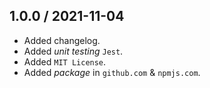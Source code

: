 ## 1.0.0 / 2021-11-04
* Added changelog.
* Added _unit testing_ `Jest`.
* Added `MIT License`.
* Added _package_ in `github.com` & `npmjs.com`.
